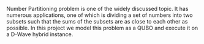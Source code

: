 Number Partitioning problem is one of the widely discussed topic. It has numerous applications, one of which is dividing a set of numbers into two subsets such that the sums of the subsets are as close to each other as possible. In this project we model this problem as a QUBO and execute it on a D-Wave hybrid instance.
